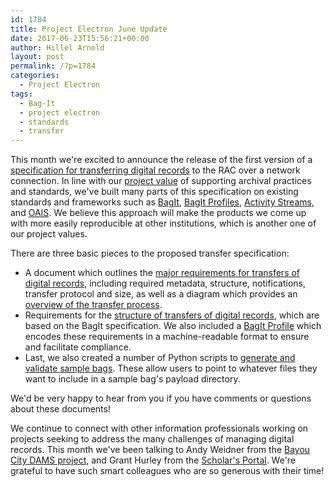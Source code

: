 ```yaml
---
id: 1784
title: Project Electron June Update
date: 2017-06-23T15:56:21+00:00
author: Hillel Arnold
layout: post
permalink: /?p=1784
categories:
  - Project Electron
tags:
  - Bag-It
  - project electron
  - standards
  - transfer
---
```

This month we're excited to announce the release of the first version of a [specification for transferring digital records](https://github.com/RockefellerArchiveCenter/project_electron/tree/master/transfer) to the RAC over a network connection. In line with our [project value](http://projectelectron.rockarch.org/?#values) of supporting archival practices and standards, we've built many parts of this specification on existing standards and frameworks such as [BagIt](https://en.wikipedia.org/wiki/BagIt), [BagIt Profiles](https://github.com/ruebot/bagit-profiles), [Activity Streams](http://activitystrea.ms/), and [OAIS](https://en.wikipedia.org/wiki/Open_Archival_Information_System). We believe this approach will make the products we come up with more easily reproducible at other institutions, which is another one of our project values.<!--more-->

There are three basic pieces to the proposed transfer specification:

* A document which outlines the [major requirements for transfers of digital records](https://github.com/RockefellerArchiveCenter/project_electron/blob/master/transfer/requirements.md), including required metadata, structure, notifications, transfer protocol and size, as well as a diagram which provides an [overview of the transfer process](https://github.com/RockefellerArchiveCenter/project_electron/blob/master/transfer/transfer-process-diagram.png).
* Requirements for the [structure of transfers of digital records](https://github.com/RockefellerArchiveCenter/project_electron/blob/master/transfer/bagit-specification.md), which are based on the BagIt specification. We also included a [BagIt Profile](https://github.com/RockefellerArchiveCenter/project_electron/blob/master/transfer/organizational-bag-profile.json) which encodes these requirements in a machine-readable format to ensure and facilitate compliance.
* Last, we also created a number of Python scripts to [generate and validate sample bags](https://github.com/RockefellerArchiveCenter/project_electron/tree/master/transfer/example-scripts). These allow users to point to whatever files they want to include in a sample bag's payload directory.

We'd be very happy to hear from you if you have comments or questions about these documents!

We continue to connect with other information professionals working on projects seeking to address the many challenges of managing digital records. This month we've been talking to Andy Weidner from the [Bayou City DAMS project](http://journal.code4lib.org/articles/12342), and Grant Hurley from the [Scholar's Portal](http://scholarsportal.info/). We're grateful to have such smart colleagues who are so generous with their time!
